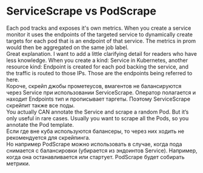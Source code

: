 # ServiceScrape vs PodScrape
Each pod tracks and exposes it's own metrics. When you create a service monitor it uses the endpoints of the targeted service to dynamically create targets for each pod that is an endpoint of that service. The metrics in prom would then be aggregated on the same job label. <br>
Great explanation. I want to add a little clarifying detail for readers who have less knowledge. When you create a kind: Service in Kubernetes, another resource kind: Endpoint is created for each pod backing the service, and the traffic is routed to those IPs. Those are the endpoints being referred to here.  <br>
Короче, скрейп джобы прометеусов, вмагентов не балансируются через Service при использовании ServiceScrape. Оператор полагается и находит Endpoints тип и прописывает таргеты. Поэтому ServiceScrape скрейпит также все поды. <br>
You actually CAN annotate the Service and scrape a random Pod. But it’s only useful in rare cases. Usually you want to scrape all the Pods, so you annotate the Pod template. <br>
Если где вне куба используются балансеры, то через них ходить не рекомендуется для скрейпинга. <br>
Но например PodScrape можно использовать в случае, когда пода снимается с балансировки (убирается из эндоинтов Service). Например, когда она останавливается или стартует. PodScrape будет собирать метрики.
